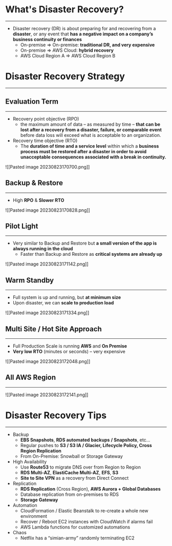 # What's Disaster Recovery?
---

* Disaster recovery (DR) is about preparing for and recovering from a **disaster**, or any event that **has a negative impact on a company’s business continuity or finances**
	* On-premise => On-premise: **traditional DR, and very expensive**
	* On-premise => AWS Cloud: **hybrid recovery**
	* AWS Cloud Region A => AWS Cloud Region B

# Disaster Recovery Strategy
---

## Evaluation Term
---

* Recovery point objective (RPO)
	* the maximum amount of data – as measured by time – **that can be lost after a recovery from a disaster, failure, or comparable event** before data loss will exceed what is acceptable to an organization.
* Recovery time objective (RTO)
	* The **duration of time and a service level** within which a **business process must be restored after a disaster in order to avoid unacceptable consequences associated with a break in continuity.**

![[Pasted image 20230823170700.png]]

## Backup & Restore 
---

* High **RPO** & **Slower RTO**

![[Pasted image 20230823170828.png]]

## Pilot Light
---

* Very similar to Backup and Restore but **a small version of the app is always running in the cloud**
	* Faster than Backup and Restore as **critical systems are already up**

![[Pasted image 20230823171142.png]]

## Warm Standby
---

* Full system is up and running, but **at minimum size**
* Upon disaster, we can **scale to production load**

![[Pasted image 20230823171334.png]]

## Multi Site / Hot Site Approach
---

* Full Production Scale is running **AWS** and **On Premise**
* **Very low RTO** (minutes or seconds) – very expensive

![[Pasted image 20230823172048.png]]

## All AWS Region
---

![[Pasted image 20230823172141.png]]

# Disaster Recovery Tips
---

* Backup 
	* **EBS Snapshots**, **RDS automated backups** **/ Snapshots**, etc… 
	* Regular pushes to **S3 / S3 IA / Glacier, Lifecycle Policy, Cross Region Replication** 
	* From On-Premise: Snowball or Storage Gateway 
* High Availability 
	* Use **Route53** to migrate DNS over from Region to Region 
	* **RDS Multi-AZ**, **ElastiCache Multi-AZ**, **EFS**, **S3** 
	* **Site to Site VPN** as a recovery from Direct Connect 
* Replication 
	* **RDS Replication** (Cross Region), **AWS Aurora + Global Databases** 
	* Database replication from on-premises to RDS 
	* **Storage Gateway** 
* Automation 
	* CloudFormation / Elastic Beanstalk to re-create a whole new environment
	* Recover / Reboot EC2 instances with CloudWatch if alarms fail 
	* AWS Lambda functions for customized automations 
* Chaos 
	* Netflix has a “simian-army” randomly terminating EC2